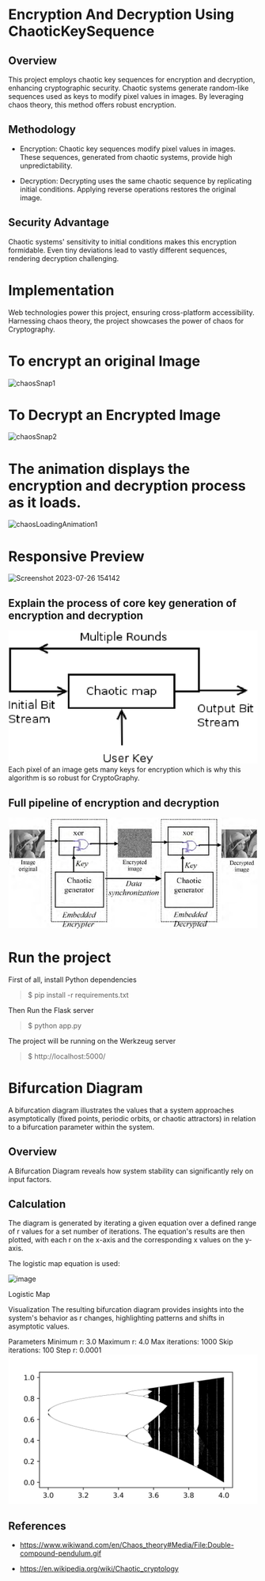 # Encryption And Decryption Using ChaoticKeySequence
## Overview
This project employs chaotic key sequences for encryption and decryption, enhancing cryptographic security. Chaotic systems generate random-like sequences used as keys to modify pixel values in images. By leveraging chaos theory, this method offers robust encryption.

## Methodology
* Encryption: Chaotic key sequences modify pixel values in images. These sequences, generated from chaotic systems, provide high unpredictability.

* Decryption: Decrypting uses the same chaotic sequence by replicating initial conditions. Applying reverse operations restores the original image.

## Security Advantage
Chaotic systems' sensitivity to initial conditions makes this encryption formidable. Even tiny deviations lead to vastly different sequences, rendering decryption challenging.

# Implementation
Web technologies power this project, ensuring cross-platform accessibility. Harnessing chaos theory, the project showcases the power of chaos for Cryptography.

# To encrypt an original Image
![chaosSnap1](https://github.com/kunal9922/EncryptionandDecryptionusingChaoticKeySequence/assets/53283003/816c1f24-7787-4464-8199-829f360b36cf)

# To Decrypt an Encrypted Image
![chaosSnap2](https://github.com/kunal9922/EncryptionandDecryptionusingChaoticKeySequence/assets/53283003/ea441a41-2d21-4cc6-82e9-d829f4e75dd1)


# The animation displays the encryption and decryption process as it loads.
![chaosLoadingAnimation1](https://github.com/kunal9922/EncryptionandDecryptionusingChaoticKeySequence/assets/53283003/f87a70e4-e27f-4281-8ced-674dd60959fb)

# Responsive Preview
![Screenshot 2023-07-26 154142](https://github.com/kunal9922/EncryptionandDecryptionusingChaoticKeySequence/assets/53283003/461e8969-f60d-4dc0-ac7c-b82d74ea1faf)

## Explain the process of core key generation of encryption and decryption
![](dataSet/A-Chaotic-encryption-Scheme.png)
Each pixel of an image gets many keys for encryption which is why this algorithm is so robust for CryptoGraphy.

## Full pipeline of encryption and decryption
![](dataSet/Example-of-an-embedded-encryption-scheme-real-time-image-encryption-based-a-chaotic-key.png)

# Run the project 
First of all, install Python dependencies 
> $ pip install -r requirements.txt

Then Run the Flask server 
> $ python app.py

The project will be running on the Werkzeug server 
> $ http://localhost:5000/

# Bifurcation Diagram
A bifurcation diagram illustrates the values that a system approaches asymptotically (fixed points, periodic orbits, or chaotic attractors) in relation to a bifurcation parameter within the system.

## Overview
A Bifurcation Diagram reveals how system stability can significantly rely on input factors.

## Calculation
The diagram is generated by iterating a given equation over a defined range of r values for a set number of iterations. The equation's results are then plotted, with each r on the x-axis and the corresponding x values on the y-axis.

The logistic map equation is used:

![image](https://github.com/kunal9922/EncryptionandDecryptionusingChaoticKeySequence/assets/53283003/4874442b-f78c-4e55-8e2b-b4c24db7ef23)

Logistic Map

Visualization
The resulting bifurcation diagram provides insights into the system's behavior as r changes, highlighting patterns and shifts in asymptotic values.

Parameters
Minimum r: 3.0
Maximum r: 4.0
Max iterations: 1000
Skip iterations: 100
Step r: 0.0001
![](./dataSet/bifucationPlot.png)

## References 
- https://www.wikiwand.com/en/Chaos_theory#Media/File:Double-compound-pendulum.gif

- https://en.wikipedia.org/wiki/Chaotic_cryptology
